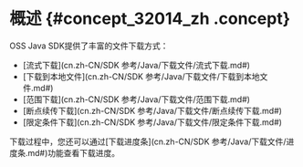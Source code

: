 # 概述 {#concept_32014_zh .concept}

OSS Java SDK提供了丰富的文件下载方式：

-   [流式下载](cn.zh-CN/SDK 参考/Java/下载文件/流式下载.md#) 
-   [下载到本地文件](cn.zh-CN/SDK 参考/Java/下载文件/下载到本地文件.md#) 
-   [范围下载](cn.zh-CN/SDK 参考/Java/下载文件/范围下载.md#) 
-   [断点续传下载](cn.zh-CN/SDK 参考/Java/下载文件/断点续传下载.md#) 
-   [限定条件下载](cn.zh-CN/SDK 参考/Java/下载文件/限定条件下载.md#) 

下载过程中，您还可以通过[下载进度条](cn.zh-CN/SDK 参考/Java/下载文件/进度条.md#)功能查看下载进度。

